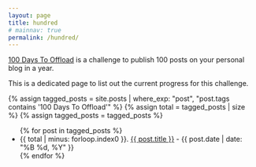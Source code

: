 ```yaml
---
layout: page
title: hundred
# mainnav: true
permalink: /hundred/
---
```


[100 Days To Offload] is a challenge to publish 100 posts on your personal blog in a year.

This is a dedicated page to list out the current progress for this challenge.

{% assign tagged_posts = site.posts | where_exp: "post", "post.tags contains '100 Days To Offload'" %}
{% assign total = tagged_posts | size %}
{% assign tagged_posts = tagged_posts %}

<ul class="💯">
  {% for post in tagged_posts %}
    <li>
      {{ total | minus: forloop.index0 }}. 
      <a href="{{ post.url }}">{{ post.title }}</a> - {{ post.date | date: "%B %d, %Y" }}
    </li>
  {% endfor %}
</ul>

[100 Days To Offload]: https://100daystooffload.com/